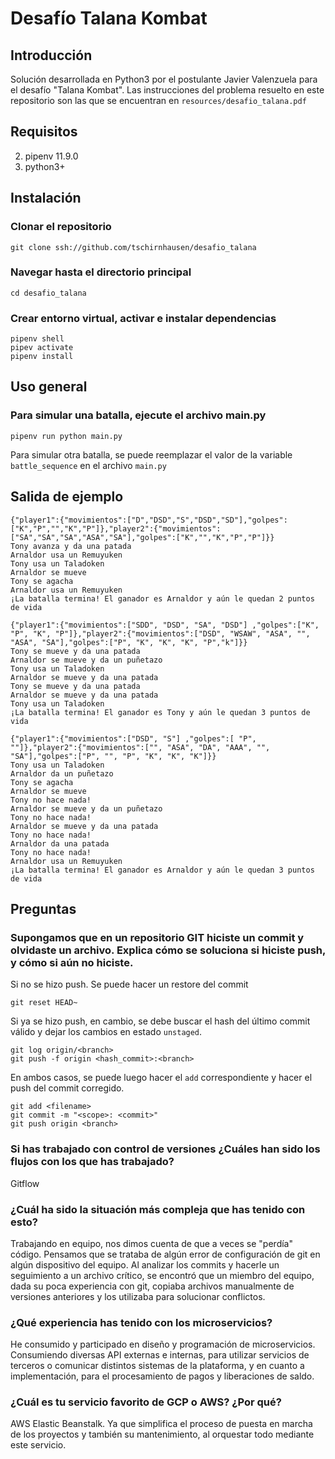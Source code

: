 # Desafío Talana Kombat

## Introducción
Solución desarrollada en Python3 por el postulante Javier Valenzuela para el desafío "Talana Kombat".
Las instrucciones del problema resuelto en este repositorio son las que se encuentran en `resources/desafio_talana.pdf`

## Requisitos
2. pipenv 11.9.0
3. python3+

## Instalación
### Clonar el repositorio
```
git clone ssh://github.com/tschirnhausen/desafio_talana
```

### Navegar hasta el directorio principal
```
cd desafio_talana
```

### Crear entorno virtual, activar e instalar dependencias
```
pipenv shell
pipev activate
pipenv install
```

## Uso general
### Para simular una batalla, ejecute el archivo main.py
```
pipenv run python main.py
```
Para simular otra batalla, se puede reemplazar el valor de la variable `battle_sequence` en el archivo `main.py`

## Salida de ejemplo
```
{"player1":{"movimientos":["D","DSD","S","DSD","SD"],"golpes":["K","P","","K","P"]},"player2":{"movimientos":["SA","SA","SA","ASA","SA"],"golpes":["K","","K","P","P"]}}
Tony avanza y da una patada
Arnaldor usa un Remuyuken
Tony usa un Taladoken
Arnaldor se mueve
Tony se agacha
Arnaldor usa un Remuyuken
¡La batalla termina! El ganador es Arnaldor y aún le quedan 2 puntos de vida

{"player1":{"movimientos":["SDD", "DSD", "SA", "DSD"] ,"golpes":["K", "P", "K", "P"]},"player2":{"movimientos":["DSD", "WSAW", "ASA", "", "ASA", "SA"],"golpes":["P", "K", "K", "K", "P","k"]}}
Tony se mueve y da una patada
Arnaldor se mueve y da un puñetazo
Tony usa un Taladoken
Arnaldor se mueve y da una patada
Tony se mueve y da una patada
Arnaldor se mueve y da una patada
Tony usa un Taladoken
¡La batalla termina! El ganador es Tony y aún le quedan 3 puntos de vida

{"player1":{"movimientos":["DSD", "S"] ,"golpes":[ "P", ""]},"player2":{"movimientos":["", "ASA", "DA", "AAA", "", "SA"],"golpes":["P", "", "P", "K", "K", "K"]}}
Tony usa un Taladoken
Arnaldor da un puñetazo
Tony se agacha
Arnaldor se mueve
Tony no hace nada!
Arnaldor se mueve y da un puñetazo
Tony no hace nada!
Arnaldor se mueve y da una patada
Tony no hace nada!
Arnaldor da una patada
Tony no hace nada!
Arnaldor usa un Remuyuken
¡La batalla termina! El ganador es Arnaldor y aún le quedan 3 puntos de vida
```

## Preguntas
### Supongamos que en un repositorio GIT hiciste un commit y olvidaste un archivo. Explica cómo se soluciona si hiciste push, y cómo si aún no hiciste. 
Si no se hizo push. Se puede hacer un restore del commit
```
git reset HEAD~
```

Si ya se hizo push, en cambio, se debe buscar el hash del último commit válido y dejar los cambios en estado `unstaged`.
```
git log origin/<branch>
git push -f origin <hash_commit>:<branch>
```

En ambos casos, se puede luego hacer el `add` correspondiente y hacer el push del commit corregido.

```
git add <filename>
git commit -m "<scope>: <commit>"
git push origin <branch>
```

### Si has trabajado con control de versiones ¿Cuáles han sido los flujos con los que has trabajado?
Gitflow

### ¿Cuál ha sido la situación más compleja que has tenido con esto?
Trabajando en equipo, nos dimos cuenta de que a veces se "perdía" código. Pensamos que se trataba de algún error de configuración de git en algún dispositivo del equipo. Al analizar los commits y hacerle un seguimiento a un archivo crítico, se encontró que un miembro del equipo, dada su poca experiencia con git, copiaba archivos manualmente de versiones anteriores y los utilizaba para solucionar conflictos. 

### ¿Qué experiencia has tenido con los microservicios? 
He consumido y participado en diseño y programación de microservicios. Consumiendo diversas API externas e internas, para utilizar servicios de terceros o comunicar distintos sistemas de la plataforma, y en cuanto a implementación, para el procesamiento de pagos y liberaciones de saldo.

### ¿Cuál es tu servicio favorito de GCP o AWS? ¿Por qué? 
AWS Elastic Beanstalk. Ya que simplifica el proceso de puesta en marcha de los proyectos y también su mantenimiento, al orquestar todo mediante este servicio.
